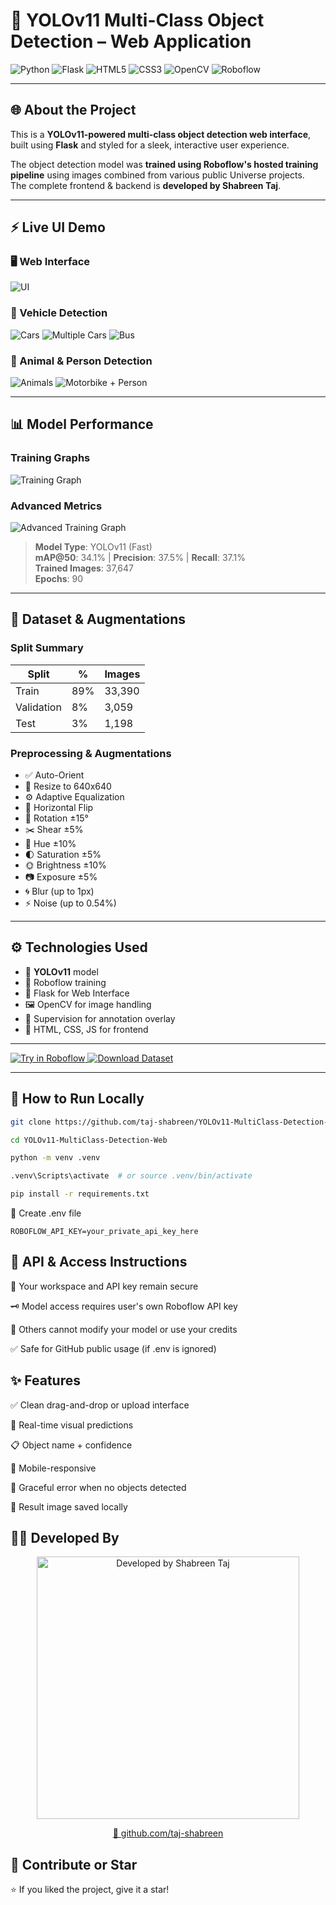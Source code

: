 # 🎯 YOLOv11 Multi-Class Object Detection – Web Application

![Python](https://img.shields.io/badge/Python-3.10-blue?logo=python)
![Flask](https://img.shields.io/badge/Flask-WebApp-lightgrey?logo=flask)
![HTML5](https://img.shields.io/badge/HTML5-%23E34F26.svg?&logo=html5&logoColor=white)
![CSS3](https://img.shields.io/badge/CSS3-%231572B6.svg?&logo=css3&logoColor=white)
![OpenCV](https://img.shields.io/badge/OpenCV-vision-green?logo=opencv)
![Roboflow](https://img.shields.io/badge/Trained%20with-Roboflow-purple?logo=data:image/png;base64,iVBORw0KGgo)

---

## 🌐 About the Project

This is a **YOLOv11-powered multi-class object detection web interface**, built using **Flask** and styled for a sleek, interactive user experience.

The object detection model was **trained using Roboflow's hosted training pipeline** using images combined from various public Universe projects.  
The complete frontend & backend is **developed by Shabreen Taj**.

---

## ⚡ Live UI Demo

### 🖥️ Web Interface
![UI](result/1.png)

### 🚗 Vehicle Detection
![Cars](result/2.png)
![Multiple Cars](result/3.png)
![Bus](result/4.png)

### 🐾 Animal & Person Detection
![Animals](result/6.png)
![Motorbike + Person](result/8.png)

---

## 📊 Model Performance

### Training Graphs
![Training Graph](result/traininggraph.png)

### Advanced Metrics
![Advanced Training Graph](result/advancedtraining.png)

> **Model Type**: YOLOv11 (Fast)  
> **mAP@50**: 34.1% | **Precision**: 37.5% | **Recall**: 37.1%  
> **Trained Images**: 37,647  
> **Epochs**: 90  

---

## 📁 Dataset & Augmentations

### Split Summary

| Split      | %   | Images |
|------------|-----|--------|
| Train      | 89% | 33,390 |
| Validation | 8%  | 3,059  |
| Test       | 3%  | 1,198  |

### Preprocessing & Augmentations

- ✅ Auto-Orient  
- 📐 Resize to 640x640  
- ⚙️ Adaptive Equalization  
- 🔄 Horizontal Flip  
- 🔄 Rotation ±15°  
- ✂️ Shear ±5%  
- 🎨 Hue ±10%  
- 🌓 Saturation ±5%  
- 🌞 Brightness ±10%  
- 📷 Exposure ±5%  
- 🌀 Blur (up to 1px)  
- ⚡ Noise (up to 0.54%)  

---

## ⚙️ Technologies Used

- 🧠 **YOLOv11** model  
- 🔬 Roboflow training  
- 🎯 Flask for Web Interface  
- 🖼️ OpenCV for image handling  
- 🧠 Supervision for annotation overlay  
- 💅 HTML, CSS, JS for frontend  

---

<a href="https://universe.roboflow.com/objectdetectionlab-9hw4e/multi-class-object-detection-qjnaq/model/">
  <img src="https://app.roboflow.com/images/try-model-badge.svg" alt="Try in Roboflow" />
</a>
<a href="https://universe.roboflow.com/objectdetectionlab-9hw4e/multi-class-object-detection-qjnaq">
  <img src="https://app.roboflow.com/images/download-dataset-badge.svg" alt="Download Dataset" />
</a>

---

## 🚀 How to Run Locally

```bash
git clone https://github.com/taj-shabreen/YOLOv11-MultiClass-Detection-Web.git

cd YOLOv11-MultiClass-Detection-Web

python -m venv .venv

.venv\Scripts\activate  # or source .venv/bin/activate

pip install -r requirements.txt
```
📄 Create .env file
```
ROBOFLOW_API_KEY=your_private_api_key_here
```
## 🔐 API & Access Instructions

🔐 Your workspace and API key remain secure

🗝️ Model access requires user's own Roboflow API key

🧠 Others cannot modify your model or use your credits

✅ Safe for GitHub public usage (if .env is ignored)

## ✨ Features
✅ Clean drag-and-drop or upload interface

🎯 Real-time visual predictions

📋 Object name + confidence

📱 Mobile-responsive

🚫 Graceful error when no objects detected

💾 Result image saved locally

## 👩‍💻 Developed By

<p align="center">
  <img src="https://raw.githubusercontent.com/taj-shabreen/YOLOv11-MultiClass-Detection-Web/main/result/developed-by-light-glitch-unscreen.gif" alt="Developed by Shabreen Taj" width="420">
</p>

<p align="center">
  <a href="https://github.com/taj-shabreen" target="_blank">
    🔗 github.com/taj-shabreen
  </a>
</p>

## 🌟 Contribute or Star
⭐️ If you liked the project, give it a star!
